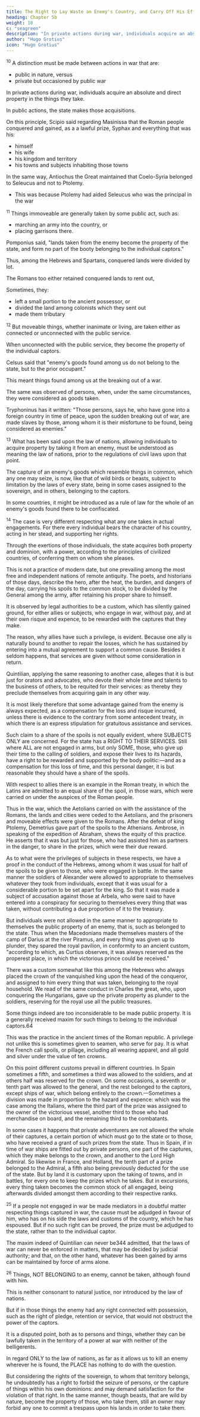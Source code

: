 ```yaml
---
title: The Right to Lay Waste an Enemy's Country, and Carry Off His Effects
heading: Chapter 5b
weight: 18
c: "seagreen"
description: "In private actions during war, individuals acquire an absolute and direct property in the things they take"
author: "Hugo Grotius"
icon: "Hugo Grotius"
---
```


<sup>10</sup> A distinction must be made between actions in war that are:
- public in nature, versus
- private but occasioned by public war

In private actions during war, individuals acquire an absolute and direct property in the things they take.

In public actions, the state makes those acquisitions.

On this principle, Scipio said regarding Masinissa that the Roman people conquered and gained, as a a lawful prize, Syphax and everything that was his:
- himself
- his wife
- his kingdom and territory
- his towns and subjects inhabiting those towns

 <!-- in short, every thing belonging to him became  to .  -->

In the same way, Antiochus the Great maintained that Coelo-Syria belonged to Seleucus and not to Ptolemy.
- This was because Ptolemy had aided Seleucus who was the principal in the war

 <!-- . In the fifth book of Polybius, there is an account of the matter. -->


<sup>11</sup>  Things immoveable are generally taken by some public act, such as:
- marching an army into the country, or
- placing garrisons there. 

Pomponius said, "lands taken from the enemy become the property of the state, and form no part of the booty belonging to the individual captors."

Thus, among the Hebrews and Spartans, conquered lands were divided by lot.

The Romans too either retained conquered lands to rent out,

Sometimes, they:
- left a small portion to the ancient possessor, or
- divided the land among colonists which they sent out
- made them tributary

 <!-- innumerable instances of which we meet with in their histories, their laws, and treaties on the admeasurements of lands. -->


<sup>12</sup> But moveable things, whether inanimate or living, are taken either as connected or unconnected with the public service. 

When unconnected with the public service, they become the property of the individual captors.

Celsus said that "enemy's goods found among us do not belong to the state, but to the prior occupant." 

This meant things found among us at the breaking out of a war. 

The same was observed of persons, when, under the same circumstances, they were considered as goods taken.

Tryphoninus has it written: "Those persons, says he, who have gone into a foreign country in time of peace, upon the sudden breaking out of war, are made slaves by those, among whom it is their misfortune to be found, being considered as enemies."


<sup>13</sup> What has been said upon the law of nations, allowing individuals to acquire property by taking it from an enemy, must be understood as meaning the law of nations, prior to the regulations of civil laws upon that point. 

The capture of an enemy's goods which resemble things in common, which any one may seize, is now, like that of wild birds or beasts, subject to limitation by the laws of every state, being in some cases assigned to the sovereign, and in others, belonging to the captors. 

In some countries, it might be introduced as a rule of law for the whole of an enemy's goods found there to be confiscated.


<sup>14</sup> The case is very different respecting what any one takes in actual engagements. For there every individual bears the character of his country, acting in her stead, and supporting her rights. 

Through the exertions of those individuals, the state acquires both property and dominion, with a power, according to the principles of civilized countries, of conferring them on whom she pleases.

This is not a practice of modern date, but one prevailing among the most free and independent nations of remote antiquity. The poets, and historians of those days, describe the hero, after the heat, the burden, and dangers of the day, carrying his spoils to the common stock, to be divided by the General among the army, after retaining his proper share to himself.

<!-- ## Part 13 -->

It is observed by legal authorities to be a custom, which has silently gained ground, for either allies or subjects, who engage in war, without pay, and at their own risque and expence, to be rewarded with the captures that they make.

The reason, why allies have such a privilege, is evident. Because one ally is naturally bound to another to repair the losses, which he has sustained by entering into a mutual agreement to support a common cause. Besides it seldom happens, that services are given without some consideration in return.

Quintilian, applying the same reasoning to another case, alleges that it is but just for orators and advocates, who devote their whole time and talents to the business of others, to be requited for their services: as thereby they preclude themselves from acquiring gain in any other way.

It is most likely therefore that some advantage gained from the enemy is always expected, as a compensation for the loss and risque incurred, unless there is evidence to the contrary from some antecedent treaty, in which there is an express stipulation for gratuitous assistance and services.

<!-- ## Part 14 -->

Such claim to a share of the spoils is not equally evident, where SUBJECTS ONLY are concerned. For the state has a RIGHT TO THEIR SERVICES. Still where ALL are not engaged in arms, but only SOME, those, who give up their time to the calling of soldiers, and expose their lives to its hazards, have a right to be rewarded and supported by the body politic:—and as a compensation for this loss of time, and this personal danger, it is but reasonable they should have a share of the spoils.

With respect to allies there is an example in the Roman treaty, in which the Latins are admitted to an equal share of the spoil, in those wars, which were carried on under the auspices of the Roman people.

Thus in the war, which the Aetolians carried on with the assistance of the Romans, the lands and cities were ceded to the Aetolians, and the prisoners and moveable effects were given to the Romans. After the defeat of king Ptolemy, Demetrius gave part of the spoils to the Athenians. Ambrose, in speaking of the expedition of Abraham, shews the equity of this practice. He asserts that it was but just for those, who had assisted him as partners in the danger, to share in the prizes, which were their due reward.

As to what were the privileges of subjects in these respects, we have a proof in the conduct of the Hebrews, among whom it was usual for half of the spoils to be given to those, who were engaged in battle. In the same manner the soldiers of Alexander were allowed to appropriate to themselves whatever they took from individuals, except that it was usual for a considerable portion to be set apart for the king. So that it was made a subject of accusation against those at Arbela, who were said to have entered into a conspiracy for securing to themselves every thing that was taken, without contributing a due proportion of it to the treasury.

But individuals were not allowed in the same manner to appropriate to themselves the public property of an enemy, that is, such as belonged to the state. Thus when the Macedonians made themselves masters of the camp of Darius at the river Piramus, and every thing was given up to plunder, they spared the royal pavilion, in conformity to an ancient custom, "according to which, as Curtius observes, it was always reserved as the properest place, in which the victorious prince could be received."

There was a custom somewhat like this among the Hebrews who always placed the crown of the vanquished king upon the head of the conqueror, and assigned to him every thing that was taken, belonging to the royal household. We read of the same conduct in Charles the great, who, upon conquering the Hungarians, gave up the private property as plunder to the soldiers, reserving for the royal use all the public treasures.

Some things indeed are too inconsiderable to be made public property. It is a generally received maxim for such things to belong to the individual captors.64

This was the practice in the ancient times of the Roman republic. A privilege not unlike this is sometimes given to seamen, who serve for pay. It is what the French call spoils, or pillage, including all wearing apparel, and all gold and silver under the value of ten crowns.

On this point different customs prevail in different countries. In Spain sometimes a fifth, and sometimes a third was allowed to the soldiers, and at others half was reserved for the crown. On some occasions, a seventh or tenth part was allowed to the general, and the rest belonged to the captors, except ships of war, which belong entirely to the crown.—Sometimes a division was made in proportion to the hazard and expence: which was the case among the Italians, where the third part of the prize was assigned to the owner of the victorious vessel, another third to those who had merchandise on board, and the remaining third to the combatants.

In some cases it happens that private adventurers are not allowed the whole of their captures, a certain portion of which must go to the state or to those, who have received a grant of such prizes from the state. Thus in Spain, if in time of war ships are fitted out by private persons, one part of the captures, which they make belongs to the crown, and another to the Lord High Admiral. So likewise in France, and Holland, the tenth part of a prize belonged to the Admiral, a fifth also being previously deducted for the use of the state. But by land it is customary upon the taking of towns, and in battles, for every one to keep the prizes which he takes. But in excursions, every thing taken becomes the common stock of all engaged, being afterwards divided amongst them according to their respective ranks.


<sup>25</sup> If a people not engaged in war be made mediators in a doubtful matter respecting things captured in war, the cause must be adjudged in favour of him, who has on his side the laws and customs of the country, which he has espoused. But if no such right can be proved, the prize must be adjudged to the state, rather than to the individual captor.

The maxim indeed of Quintilian can never be344 admitted, that the laws of war can never be enforced in matters, that may be decided by judicial authority; and that, on the other hand, whatever has been gained by arms can be maintained by force of arms alone.


<sup>26</sup> Things, NOT BELONGING to an enemy, cannot be taken, although found with him. 

This is neither consonant to natural justice, nor introduced by the law of nations. 

But if in those things the enemy had any right connected with possession, such as the right of pledge, retention or service, that would not obstruct the power of the captors.

It is a disputed point, both as to persons and things, whether they can be lawfully taken in the territory of a power at war with neither of the belligerents. 

In regard ONLY to the law of nations, as far as it allows us to kill an enemy wherever he is found, the PLACE has nothing to do with the question. 

But considering the rights of the sovereign, to whom that territory belongs, he undoubtedly has a right to forbid the seizure of persons, or the capture of things within his own dominions: and may demand satisfaction for the violation of that right. In the same manner, though beasts, that are wild by nature, become the property of those, who take them, still an owner may forbid any one to commit a trespass upon his lands in order to take them.
